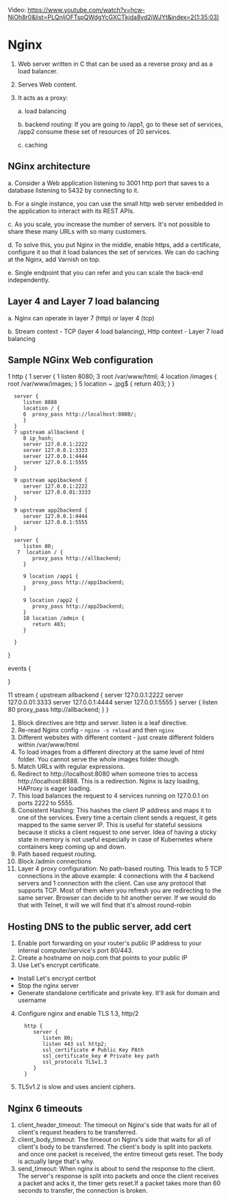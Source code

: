 Video: https://www.youtube.com/watch?v=hcw-NjOh8r0&list=PLQnljOFTspQWdgYcGXCTkjda8vd2jWJYt&index=2(1:35:03)

# Nginx

1. Web server written in C that can be used as a reverse proxy and as a load balancer.
2. Serves Web content. 
3. It acts as a proxy: 
    
    a. load balancing 
    
    b. backend routing: If you are going to /app1, go to these set of services, /app2 consume these set of resources of 20 services.
    
    c. caching

## NGinx architecture
   a. Consider a Web application listening to 3001 http port that saves to a database listening to 5432 by connecting to it.
   
   b. For a single instance, you can use the small http web server embedded in the application to interact with its REST APIs.
   
   c. As you scale, you increase the number of servers. It's not possible to share these many URLs with so many customers.
   
   d. To solve this, you put Nginx in the middle, enable https, add a certificate, configure it so that it load balances the set of services. We can do caching at the Nginx, add Varnish on top.
   
   e. Single endpoint that you can refer and you can scale the back-end independently.

## Layer 4 and Layer 7 load balancing
   a. Nginx can operate in layer 7 (http) or layer 4 (tcp)
   
   b. Stream context - TCP (layer 4 load balancing), Http context - Layer 7 load balancing

## Sample NGinx Web configuration
   1 http {
      1 server {
         1 listen 8080;
         3 root /var/www/html;
         4 location /images {
            root /var/www/images;
         }
         5 location ~ .jpg$ {
            return 403;
         }
      }

      server {
         listen 8888
         location / {
         6  proxy_pass http://localhost:8080/;
         }
      }
      7 upstream allbackend {
         8 ip_hash;
         server 127.0.0.1:2222
         server 127.0.0.1:3333
         server 127.0.0.1:4444
         server 127.0.0.1:5555
      }

      9 upstream app1backend {
         server 127.0.0.1:2222
         server 127.0.0.01:3333
      }

      9 upstream app2backend {
         server 127.0.0.1:4444
         server 127.0.0.1:5555
      }

      server {
         listen 80;
       7  location / {
            proxy_pass http://allbackend;
         }

         9 location /app1 {
            proxy_pass http://app1backend;
         }

         9 location /app2 {
            proxy_pass http://app2backend;
         }
         10 location /admin {
            return 403;
         }

      }
   }

   events {

   }

   11 stream {
      upstream allbackend {
            server 127.0.0.1:2222
            server 127.0.0.01:3333
            server 127.0.0.1:4444
            server 127.0.0.1:5555
      }
      server {
         listen 80
         proxy_pass http://allbackend;
      }
   }

1. Block directives are http and server. listen is a leaf directive.
2. Re-read Nginx config - `nginx -s reload` and then `nginx`
3. Different websites with different content - just create different folders within /var/www/html
4. To load images from a different directory at the same level of html folder. You cannot serve the whole images folder though.
5. Match URLs with regular expressions.
6. Redirect to http://localhost:8080 when someone tries to access http://localhost:8888. This is a redirection. Nginx is lazy loading, HAProxy is eager loading.
7. This load balances the request to 4 services running on 127.0.0.1 on ports 2222 to 5555.
8. Consistent Hashing: This hashes the client IP address and maps it to one of the services. Every time a certain client sends a request, it gets mapped to the same server IP. This is useful for stateful sessions because it sticks a client request to one server. Idea of having a sticky state in memory is not useful especially in case of Kubernetes where containers keep coming up and down.
9. Path based request routing.
10. Block /admin connections
11. Layer 4 proxy configuration: No path-based routing. This leads to 5 TCP connections in the above example: 4 connections with the 4 backend servers and 1 connection with the client. Can use any protocol that supports TCP. Most of them when you refresh you are redirecting to the same server. Browser can decide to hit another server. If we would do that with Telnet, it will we will find that it's almost round-robin


## Hosting DNS to the public server, add cert
1. Enable port forwarding on your router's public IP address to your internal computer/service's port 80/443.
2. Create a hostname on noip.com that points to your public IP
3. Use Let's encrypt certificate.
  - Install Let's encrypt certbot
  - Stop the nginx server
  - Generate standalone certificate and private key. It'll ask for domain and username
4. Configure nginx and enable TLS 1.3, http/2
   
         http {
            server {
               listen 80; 
               listen 443 ssl http2;
               ssl_certificate # Public Key PAth
               ssl_certificate_key # Private key path
               ssl_protocols TLSv1.3
            }
         }

5. TLSv1.2 is slow and uses ancient ciphers. 


## Nginx 6 timeouts
1. client_header_timeout: The timeout on Nginx's side that waits for all of client's request headers to be transferred.
2. client_body_timeout: The timeout on Nginx's side that waits for all of client's body  to be transferred. The client's body is split into packets and once one packet is received, the entire timeout gets reset. The body is actually large that's why.
3. send_timeout: When nginx is about to send the response to the client. The server's response is split into packets and once the client receives a packet and acks it, the timer gets reset.If a packet takes more than 60 seconds to transfer, the connection is broken.